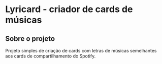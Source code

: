 # Lyricard - criador de cards de músicas

## Sobre o projeto

Projeto simples de criação de cards com letras de músicas semelhantes aos cards de compartilhamento do Spotify.
